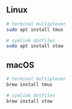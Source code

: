 ## Linux

```sh
# terminal multiplexer
sudo apt install tmux

# symlink dotfiles
sudo apt install stow
```
## macOS

```sh
# terminal multiplexer
brew install tmux

# symlink dotfiles
brew install stow
```
